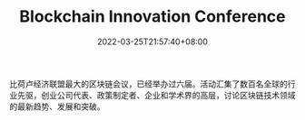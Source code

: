 ﻿---
weight: 
title: "Blockchain Innovation Conference"
description: "比荷卢经济联盟最大的区块链会议，已经举办过六届"
date: 2022-03-25T21:57:40+08:00
lastmod: 2022-03-25T16:45:40+08:00
draft: false
authors: ["Metabd"]
featuredImage: "blockchain-innovation-conference.jpg"
link: ""
tags: ["元宇宙社区","Blockchain Innovation Conference"]
categories: ["navigation"]
navigation: ["元宇宙社区"]
lightgallery: true
toc: true
pinned: false
recommend: false
recommend1: false
---
比荷卢经济联盟最大的区块链会议，已经举办过六届。活动汇集了数百名全球的行业先驱，创业公司代表、政策制定者、企业和学术界的高层，讨论区块链技术领域的最新趋势、发展和突破。
